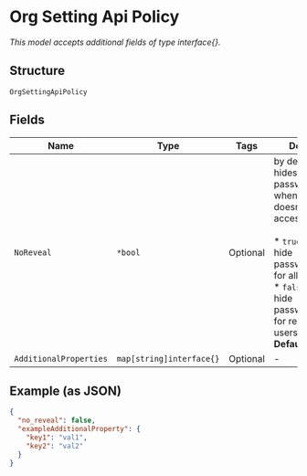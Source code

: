 
# Org Setting Api Policy

*This model accepts additional fields of type interface{}.*

## Structure

`OrgSettingApiPolicy`

## Fields

| Name | Type | Tags | Description |
|  --- | --- | --- | --- |
| `NoReveal` | `*bool` | Optional | by default, API hides password/secrets when the user doesn't have write access<br><br>* `true`: API will hide passwords/secrets for all users<br>* `false`: API will hide passwords/secrets for read-only users<br>**Default**: `false` |
| `AdditionalProperties` | `map[string]interface{}` | Optional | - |

## Example (as JSON)

```json
{
  "no_reveal": false,
  "exampleAdditionalProperty": {
    "key1": "val1",
    "key2": "val2"
  }
}
```

